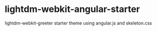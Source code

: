 # lightdm-webkit-angular-starter
lightdm-webkit-greeter starter theme using angular.js and skeleton.css
